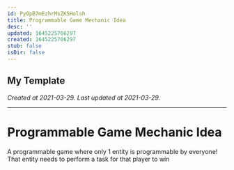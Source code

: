 ```yaml
---
id: Py0pB7mEzhrMsZK5Holsh
title: Programmable Game Mechanic Idea
desc: ''
updated: 1645225706297
created: 1645225706297
stub: false
isDir: false
---
```

My Template
---

_Created at 2021-03-29._
_Last updated at 2021-03-29._




---

# Programmable Game Mechanic Idea


A programmable game where only 1 entity is programmable by everyone! That entity needs to perform a task for that player to win

